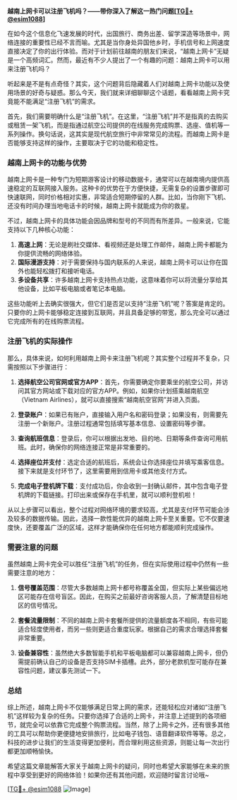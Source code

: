**越南上网卡可以注册飞机吗？——带你深入了解这一热门问题[[TG💪+ @esim1088](https://t.me/s/esim1088)]**

在如今这个信息化飞速发展的时代，出国旅行、商务出差、留学深造等场景中，网络连接的重要性已经不言而喻。尤其是当你身处异国他乡时，手机信号和上网速度直接决定了你的出行体验。而对于计划前往越南的朋友们来说，“越南上网卡”无疑是一个高频词汇。然而，最近有不少人提出了一个有趣的问题：越南上网卡可以用来注册飞机吗？

听起来是不是有点奇怪？其实，这个问题背后隐藏着人们对越南上网卡功能以及使用场景的好奇与疑惑。那么今天，我们就来详细聊聊这个话题，看看越南上网卡究竟能不能满足“注册飞机”的需求。

首先，我们需要明确什么是“注册飞机”。在这里，“注册飞机”并不是指真的去购买或租赁一架飞机，而是指通过航空公司提供的在线服务完成购票、选座、值机等一系列操作。换句话说，这其实是现代航空旅行中非常常见的流程。而越南上网卡是否能够支持这样的操作，主要取决于它的功能和稳定性。

### 越南上网卡的功能与优势

越南上网卡是一种专门为短期游客设计的移动数据卡，通常可以在越南境内提供高速稳定的互联网接入服务。这种卡的优势在于方便快捷，无需复杂的设置步骤即可快速联网，同时价格相对实惠，非常适合短期停留的人群。比如，当你刚下飞机、还没有时间办理当地电话卡的时候，越南上网卡就能成为你的救星。

不过，越南上网卡的具体功能会因品牌和型号的不同而有所差异。一般来说，它能支持以下几种核心功能：

1. **高速上网**：无论是刷社交媒体、看视频还是处理工作邮件，越南上网卡都能为你提供流畅的网络体验。
2. **国际漫游支持**：对于需要保持与国内联系的人来说，越南上网卡可以让你在国外也能轻松拨打和接听电话。
3. **多设备共享**：许多越南上网卡支持热点功能，这意味着你可以将流量分享给其他设备，比如平板电脑或者笔记本电脑。

这些功能听上去确实很强大，但它们是否足以支持“注册飞机”呢？答案是肯定的。只要你的上网卡能够稳定连接到互联网，并且具备足够的带宽，那么完全可以通过它完成所有的在线购票流程。

### 注册飞机的实际操作

那么，具体来说，如何利用越南上网卡来注册飞机呢？其实整个过程并不复杂，只需按照以下步骤进行：

1. **选择航空公司官网或官方APP**：首先，你需要确定你要乘坐的航空公司，并访问其官方网站或下载对应的官方APP。例如，如果你计划搭乘越南航空（Vietnam Airlines），就可以直接搜索“越南航空官网”并进入页面。
   
2. **登录账户**：如果已有账户，直接输入用户名和密码登录；如果没有，则需要先注册一个新账户。注册过程通常包括填写基本信息、设置密码等步骤。

3. **查询航班信息**：登录后，你可以根据出发地、目的地、日期等条件查询可用航班。此时，确保你的网络连接正常是非常重要的。

4. **选择座位并支付**：选定合适的航班后，系统会让你选择座位并填写乘客信息。接下来就是支付环节了，这里需要用到信用卡或其他支付方式。

5. **完成电子登机牌下载**：支付成功后，你会收到一封确认邮件，其中包含电子登机牌的下载链接。打印出来或保存在手机里，就可以顺利登机啦！

从以上步骤可以看出，整个过程对网络环境的要求较高，尤其是支付环节可能会涉及较多的数据传输。因此，选择一款性能优异的越南上网卡至关重要。它不仅要速度快，还要覆盖广泛的区域，这样才能确保你在任何地方都能顺利完成操作。

### 需要注意的问题

虽然越南上网卡完全可以胜任“注册飞机”的任务，但在实际使用过程中仍然有一些需要注意的地方：

1. **信号覆盖范围**：尽管大多数越南上网卡都号称覆盖全国，但实际上某些偏远地区可能存在信号盲区。因此，在购买之前最好咨询客服人员，了解清楚目标地区的信号情况。

2. **套餐流量限制**：不同的越南上网卡套餐所提供的流量额度各不相同，有些可能适合轻度使用者，而另一些则更适合重度玩家。根据自己的需求合理选择套餐非常重要。

3. **设备兼容性**：虽然绝大多数智能手机和平板电脑都可以兼容越南上网卡，但仍需提前确认自己的设备是否支持SIM卡插槽。此外，部分老款机型可能存在兼容性问题，建议事先测试一下。

### 总结

综上所述，越南上网卡不仅能够满足日常上网的需求，还能轻松应对诸如“注册飞机”这样较为复杂的任务。只要你选择了合适的上网卡，并注意上述提到的各项细节，就完全可以依靠它完成整个购票流程。当然，除了上网卡之外，还有很多其他的工具可以帮助你更便捷地安排旅行，比如电子钱包、语音翻译软件等等。总之，科技的进步让我们的生活变得更加便利，而合理利用这些资源，则能让每一次出行都更加顺畅愉快。

希望这篇文章能解答大家关于越南上网卡的疑问，同时也希望大家能够在未来的旅程中享受到更好的网络体验！如果你还有其他问题，欢迎随时留言讨论哦~ 

[[TG💪+ @esim1088](https://t.me/s/esim1088) ![Image](https://i.postimg.cc/4NQfJmqS/Snipaste-2025-05-13-00-14-12.png)]